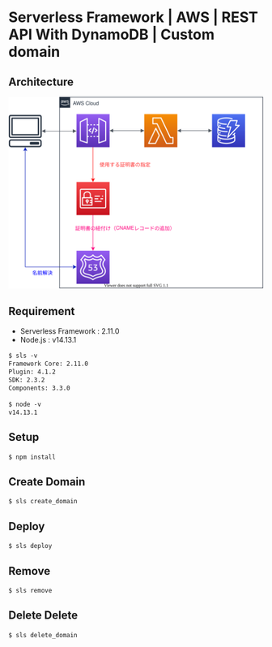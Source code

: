 # Serverless Framework | AWS | REST API With DynamoDB | Custom domain

## Architecture

![](architecture.drawio.svg)

## Requirement

- Serverless Framework : 2.11.0
- Node.js : v14.13.1

```shell
$ sls -v           
Framework Core: 2.11.0
Plugin: 4.1.2
SDK: 2.3.2
Components: 3.3.0

$ node -v
v14.13.1
```

## Setup
```shell
$ npm install
```

## Create Domain

```shell
$ sls create_domain
```

## Deploy

```shell
$ sls deploy
```

## Remove

```shell
$ sls remove
```

## Delete Delete

```shell
$ sls delete_domain
```